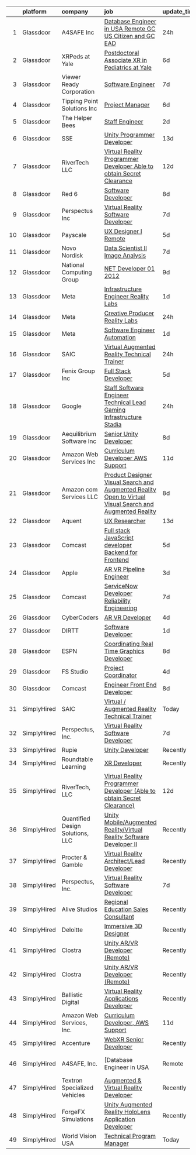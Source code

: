 

|    | platform    | company                          | job                                                                                                                                                                                                                                                                                                                                                                                                                                                                                                                                                                                                                                                                                                                                                                                                                                                                                                                                                                                                                                                                                                                                                                                                                                                                                                                                                                                                                                                                                                                                                                                                                       | update_time   | location           |
|---:|:------------|:---------------------------------|:--------------------------------------------------------------------------------------------------------------------------------------------------------------------------------------------------------------------------------------------------------------------------------------------------------------------------------------------------------------------------------------------------------------------------------------------------------------------------------------------------------------------------------------------------------------------------------------------------------------------------------------------------------------------------------------------------------------------------------------------------------------------------------------------------------------------------------------------------------------------------------------------------------------------------------------------------------------------------------------------------------------------------------------------------------------------------------------------------------------------------------------------------------------------------------------------------------------------------------------------------------------------------------------------------------------------------------------------------------------------------------------------------------------------------------------------------------------------------------------------------------------------------------------------------------------------------------------------------------------------------|:--------------|:-------------------|
|  1 | Glassdoor   | A4SAFE  Inc                      | [Database Engineer in USA  Remote   GC  US Citizen and GC EAD](https://www.glassdoor.com/partner/jobListing.htm?pos=106&ao=1110586&s=58&guid=00000181b361d8eca88574ed46e8943e&src=GD_JOB_AD&t=SR&vt=w&ea=1&cs=1_1c1933c5&cb=1656571943507&jobListingId=1007971134830&cpc=6EF74AC2F94C1840&jrtk=3-0-1g6pm3m8kis30801-1g6pm3m92kuhv800-f525d87896e944fa--6NYlbfkN0Bzkuy17zoNwKMVjyusHhR7JNYo3SmelKzW8jp1Pa4Tk8SeJt-khgAHZmDQ3ehREnjDJqntI3VAKXKaljY7hwgPNx8edTwVwrcXX0JCWfgL3lYBvcF7cN8TlE09q2aVm7JunxK_tVkaRQQJmPH62eAj4pC1aW-r1_ZOuhrIXWr6tkwu9-URykK4QEjNEpnSi8YUuo6jpToATpLxOCEGTvQyLV5CsPcjXvR14cbjlUVsaDg-5eBQY5CBonyYavhUN2yTGEglXe2TqCT8aW42ki9Ssyg2run0uqtKFrKIJRhWvN0Zb3jyAeP4S4F_1QcQyRc1rLRdL3-5zAOMldGQ7aUbFlepoGj8kxngdRV4ubtSA2fyV3YdhMfvSsvgQBNuPCo7iJcMIacqLD64HOTMSIWrkUQ6WUcCAyT-WQg5oM640VCr6ilth374IjJEN0Iwqdqm6wUG5rh3nFo5Zv6P_rxvLs_oHnr5ewzw-BIzfwHD09snnFkeIAqSkj_0HIFTEeLF-z-sTwNGiA%3D%3D)                                                                                                                                                                                                                                                                                                                                                                                                                                                                                                                                                                                                                                                                                                       | 24h           | Remote             |
|  2 | Glassdoor   | XRPeds at Yale                   | [Postdoctoral Associate   XR in Pediatrics at Yale](https://www.glassdoor.com/partner/jobListing.htm?pos=111&ao=1110586&s=58&guid=00000181b361d8eca88574ed46e8943e&src=GD_JOB_AD&t=SR&vt=w&ea=1&cs=1_0b47c9df&cb=1656571943508&jobListingId=1007959266391&cpc=AF02A54CD0F60729&jrtk=3-0-1g6pm3m8kis30801-1g6pm3m92kuhv800-d8a9de83148e985f--6NYlbfkN0DPP40qxCL1qHr2raDLGuMWoeEWW_SwjW5mDaOAY4nlu9E2GcsJ9CnuIG3CCGKMyfTqlGKchqxjCKW4ivRfOTTzjtuWxJK0iMHn8K-87ByRGz0ofiiMzoIhruveYEB1RdtA9cqCJMkcCeWC1O-WLgcPDQfc_j_UZgPer09_1Jj751UulVGZBfY-J-ue_DkD0Yaf8Sla_O38yrlQ-8OyHWMOpjgPquphvEGfyzEQMe_ZRAdRZriibCXvr7nfgEBk-o3C-uQxtru2O9nRkN_EifCyfQgFuIauQ-9HMeV5DJFVxUIg1wdPE5ynn8B6tLkIBedrVBTfbmZnmfv3bgcIJsfUDM8Cgp0FCIqfR80xmExsnE9wND4_0Pu33D96pF5zn7Yl2ITeApFyO2jCesWEgyhcXMDjHAA6b1s-ivY6025nhFZdueO8B_eZx91U8QiHqdyNFrut1pbnhJN4dppHY2klT5LGdCHWLMn5Ek3rrDsiFVxHfLdYf68LKtde0Tl5qF8KYLZDrQp-BAKZ4jgvSH_aFdoIF8bRE9k%3D)                                                                                                                                                                                                                                                                                                                                                                                                                                                                                                                                                                                                                                                                                                | 6d            | Los Angeles, CA    |
|  3 | Glassdoor   | Viewer Ready Corporation         | [Software Engineer](https://www.glassdoor.com/partner/jobListing.htm?pos=107&ao=1110586&s=58&guid=00000181b361d8eca88574ed46e8943e&src=GD_JOB_AD&t=SR&vt=w&ea=1&cs=1_68af7106&cb=1656571943508&jobListingId=1007956937544&cpc=1641D5D5536C06B6&jrtk=3-0-1g6pm3m8kis30801-1g6pm3m92kuhv800-b14a5439d162e9cd--6NYlbfkN0DWTqyOufc63qST1NVjci59GSIBr6Mm3uFeI2AzSXhDx4MF9Cz_liLfHImpTQB3O1J8ea1lJOQVEDIWZls7U9xEt_qAtyw256Tse0h14N-JyRwRH2ZGfPidPf_qR758WXP_q73MtLFl8dXlr72WXD8-zok-xpP212Nop2eSPZY6Uah286RZFEQ1YQYy0mWEDqtxqb7N7Yt_fe8jI03u1sJFxqEzgt41EdXoC0GvCa8tHZjWSEIqUOnHisuUJzY8PYkH8SV9Z7U_k1qiwozAe0B1K6Lv7paaXayIQG31p25b-XRtmxYOG4VEM8ik8Yxw7ko_3mW2BZel3kGRcao_usa910cdHeiEvTM9nCsFPU-WtTcWqNwFd8-Zx7HGLuYlHZR13deDSncx78gVmlYXDCiSI25MhBX6_jYbmvkKYD03O28MfPUX7k71vOk3He_h7DkTM9YCilUWfQXfBuiz-QntYyngnMrUVchjhT4c85tDncnesNrg5kvoxonEqkSZdiU%3D)                                                                                                                                                                                                                                                                                                                                                                                                                                                                                                                                                                                                                                                                                                                                                                | 7d            | Texas              |
|  4 | Glassdoor   | Tipping Point Solutions  Inc     | [Project Manager](https://www.glassdoor.com/partner/jobListing.htm?pos=112&ao=1110586&s=58&guid=00000181b361d8eca88574ed46e8943e&src=GD_JOB_AD&t=SR&vt=w&ea=1&cs=1_66cf7ec5&cb=1656571943508&jobListingId=1007959991617&cpc=8D52E76475A7E842&jrtk=3-0-1g6pm3m8kis30801-1g6pm3m92kuhv800-e3ded10c44734304--6NYlbfkN0ApERPg2inZ9Yx33mXk8OAPRc-_3D6ADMFJVIlS6Q8P0Ah1rLYBFAsAU9khgYylzuwPBV8QfVoYP-YnpFDWfYtJpSH-1Y3U1x9mEPcT8UHiy5C9lD1jwLFE0xL5pibz9GXb_RDMeOejE9ntpAf_mja1BGJC5eSI56F9o7KRc6aenZOfZihbenc8OQjMjLFVw_aJUwmAPSlI33g8P8-6BPiaipXl0hlJ0gzVVop3SF0JWlr5K7OyQY6e3X-NMpOU-GRRVs6JsIAEsCedpdmbM2o7au1AjzED0bAHiHqyGxBDqNOpFhy5-ph_bq4TCKP4OTMYYe_B1ll9thkHbBgqy0tWHQUcy_dJCMwxWoiViIK2v2vdcGRQmk-8qh5LV_gHAFZNO9v7jV1pCS6KR0OLRINsm8WXj8kUUkVgN63WkV7ihR6BxxjuSkWyMzNOv3Gtzalwv9OjT8QTPFqj3UdrrkGFjA-JEBxvZ_AHVM2bLdEOEl6zBDhhMz2Q)                                                                                                                                                                                                                                                                                                                                                                                                                                                                                                                                                                                                                                                                                                                                                                                | 6d            | Sierra Vista, AZ   |
|  5 | Glassdoor   | The Helper Bees                  | [Staff Engineer](https://www.glassdoor.com/partner/jobListing.htm?pos=126&ao=1136043&s=58&guid=00000181b361d8eca88574ed46e8943e&src=GD_JOB_AD&t=SR&vt=w&ea=1&cs=1_0856a776&cb=1656571943509&jobListingId=1007966089506&jrtk=3-0-1g6pm3m8kis30801-1g6pm3m92kuhv800-04f4d47e3737aae3-)                                                                                                                                                                                                                                                                                                                                                                                                                                                                                                                                                                                                                                                                                                                                                                                                                                                                                                                                                                                                                                                                                                                                                                                                                                                                                                                                      | 2d            | Remote             |
|  6 | Glassdoor   | SSE                              | [Unity Programmer Developer](https://www.glassdoor.com/partner/jobListing.htm?pos=128&ao=1136043&s=58&guid=00000181b361d8eca88574ed46e8943e&src=GD_JOB_AD&t=SR&vt=w&ea=1&cs=1_5908d693&cb=1656571943509&jobListingId=1007945508244&jrtk=3-0-1g6pm3m8kis30801-1g6pm3m92kuhv800-fb81b8c3114d75cc-)                                                                                                                                                                                                                                                                                                                                                                                                                                                                                                                                                                                                                                                                                                                                                                                                                                                                                                                                                                                                                                                                                                                                                                                                                                                                                                                          | 13d           | Jacksonville, FL   |
|  7 | Glassdoor   | RiverTech  LLC                   | [Virtual Reality Programmer Developer  Able to obtain Secret Clearance ](https://www.glassdoor.com/partner/jobListing.htm?pos=118&ao=1136043&s=58&guid=00000181b361d8eca88574ed46e8943e&src=GD_JOB_AD&t=SR&vt=w&cs=1_2b81580c&cb=1656571943509&jobListingId=1007947928122&jrtk=3-0-1g6pm3m8kis30801-1g6pm3m92kuhv800-9c6357353cf3140f-)                                                                                                                                                                                                                                                                                                                                                                                                                                                                                                                                                                                                                                                                                                                                                                                                                                                                                                                                                                                                                                                                                                                                                                                                                                                                                   | 12d           | Goldsboro, NC      |
|  8 | Glassdoor   | Red 6                            | [Software Developer](https://www.glassdoor.com/partner/jobListing.htm?pos=108&ao=1110586&s=58&guid=00000181b361d8eca88574ed46e8943e&src=GD_JOB_AD&t=SR&vt=w&ea=1&cs=1_474b8939&cb=1656571943508&jobListingId=1007954506966&cpc=AA718BBA0476CE1A&jrtk=3-0-1g6pm3m8kis30801-1g6pm3m92kuhv800-5c4ab0b83e9db3fd--6NYlbfkN0BKgzQyzTF1Q9mOsR1amaS-juVGLjHt5Cdom-gEF9y-xS0Vel0hhr33OUoAFojkZTzCCxyAhIwoQ3SKk3r6crmKD9iTbnHnckuIkOAw5our6bD3BudqyrmfNQD5cy0RhvJxJo-ysTYFanxeGh09IpdfdRulBhDWqkk0Jq2ImeYR9SWRM0iCMeUKtOM3fPJzZTrmKYWeisZfJHxponvwSSXq3d5AsEqjv3P8YAabnOVbPYmj_fHCpW07Kk9qxpnRcY_sy-HZ4Wbkv8Ifopa6xkRWiypottM3OZbh70LLlB6H2IO1OYHeJKClbMbMZqtTv3PoKNEKTE9tVK-lU1n2qm0t1XuXZkf08PGsq9fICcVwFT4d7h9ysRTLKMkxxTVNnXdC1p3S2R7OQ0tYNSldOh9LxyU3VVDzZYWRkqUQdNHdsRvZlofo8FJ_RR8qbOv7yLqk_6MSg8FuiSE4ekMQlpNLx1FuxXmh2pvBVRsHI0d_HS3shZ8HFZNoqB-vD5QolWM%3D)                                                                                                                                                                                                                                                                                                                                                                                                                                                                                                                                                                                                                                                                                                                                                               | 8d            | Orlando, FL        |
|  9 | Glassdoor   | Perspectus  Inc                  | [Virtual Reality Software Developer](https://www.glassdoor.com/partner/jobListing.htm?pos=101&ao=1110586&s=58&guid=00000181b361d8eca88574ed46e8943e&src=GD_JOB_AD&t=SR&vt=w&ea=1&cs=1_5e27f6bc&cb=1656571943507&jobListingId=1007956905813&cpc=AC8702F709218BCB&jrtk=3-0-1g6pm3m8kis30801-1g6pm3m92kuhv800-59e615e1742d7459--6NYlbfkN0Bi-g4OEguhQEx4pjzkmulzkFDPdVMQm6g82nLRMcVRUAXQonzRVMraztfFi3hq-X8BqNUvSruIs_Y8xqS0fJlAD7HX_UTE1_3bPg-z-tc5mDWvO6UabzGvEvNSnhODNXWlVzKfOPlPGPm5Rzd1RrLMZ_7KVNmJ-ATbBgp9dsxp-fMI4ncZVRL8Rs1widNeAvxpvQBKjcmWNjLxDO4B2ja0jj0ifZyy5qIwBsJ3_owDQ6sQFxYv-SUlj3eD9R7ExlWJgXx7p3MyiBNaHpVTr1LtPaH53UpVktTqJuKpHxv-lxkpAmrngWFi-8VQ75V61ikYSXBNwnHoaLLBvFE4H6OcmBtCGfbB6gH5-qYtEYo8JPAL8e_a9Qt5eNeTDo9eWAftfBdZqB0iKAsV42gF4SOaaRDnLdxOVlAE2NRcjqqEP81CREsGrTGt7Wom2CVaarFpXRzAn3GjTRVr3FRO0e3FPQuN5mGWvOLLF3jyh8VU4BFKBnufidfloO47IiPAdYr8K26n3p_blFO_IJlxvkMI)                                                                                                                                                                                                                                                                                                                                                                                                                                                                                                                                                                                                                                                                                                                             | 7d            | Austin, TX         |
| 10 | Glassdoor   | Payscale                         | [UX Designer I  Remote ](https://www.glassdoor.com/partner/jobListing.htm?pos=130&ao=1136043&s=58&guid=00000181b361d8eca88574ed46e8943e&src=GD_JOB_AD&t=SR&vt=w&ea=1&cs=1_3d042ce9&cb=1656571943509&jobListingId=1007962812258&jrtk=3-0-1g6pm3m8kis30801-1g6pm3m92kuhv800-f55cb0c124855ff5-)                                                                                                                                                                                                                                                                                                                                                                                                                                                                                                                                                                                                                                                                                                                                                                                                                                                                                                                                                                                                                                                                                                                                                                                                                                                                                                                              | 5d            | Boston, MA         |
| 11 | Glassdoor   | Novo Nordisk                     | [Data Scientist II   Image Analysis](https://www.glassdoor.com/partner/jobListing.htm?pos=102&ao=1110586&s=58&guid=00000181b361d8eca88574ed46e8943e&src=GD_JOB_AD&t=SR&vt=w&cs=1_bebf8a0f&cb=1656571943506&jobListingId=1007957685553&cpc=FBD2829E5030877A&jrtk=3-0-1g6pm3m8kis30801-1g6pm3m92kuhv800-4aafe7ea5fce443d--6NYlbfkN0CwTb2KBSy5XqLXEHj5_mYBmDWKOk7XTvk_LICJOppi7cB4B2F4ZeEB2sl2BCaugXbBE11wbmo461gY9Jpnt0hb0w2VpnDrneSjfQjHs5s8D-V3b-BUuoYO_jc7C5ko7rCxtQGcSyS4LchXqDOQFF1q9ZXbf7VnOAQGmLCFSOcJHWAcZU9P84I3TqqB6w2QIHfCQ7Iw_yLDKFGqu3A9WbYZQ7fi5FJXY0UW2-MNey3dbSHOHO1v3q4GFmcw3MiWhowGyJuAY9PzkQ1fZX7hmPheO_ajd_5HIB4OYEcNIcLzL2IL6yg4jphFDqn63KogsIv7kc54WZgb5yxkaTjrrUMig9Mkavfo4txv2vobwpfzq3V9aGApOwPB6yUdjYeaphXowsSBs4tYBGLwFe5gLyA_guM6Iw7qhvqe9WodbdYESc5kJJVtI0MzOGPOxzAvv-l8WX8oPJgKTdW7KePtoq0DoEG2YvskyfCQSCaTGLb1pxmP63GFYVXG_2baix__nGio6ruG7XBrpw9-Reog3n3aeRt3-sdLEP-3WUv5oI4__NzXT2y5OaeS_KHyEfM4E4mpKFk2lOwno4liXzRIu6ntM4OeHW7KnTJ-a5WKnHml-8IvErEGGPJ7GcnJzIzYdjADrk3IfqIWMh7ork-jfHJ74tYsmm3dcGHtoTas3PvTtA%3D%3D)                                                                                                                                                                                                                                                                                                                                                                                                                                                                                                                                                                      | 7d            | Lexington, MA      |
| 12 | Glassdoor   | National Computing Group         | [ NET Developer   01 2012](https://www.glassdoor.com/partner/jobListing.htm?pos=114&ao=1110586&s=58&guid=00000181b361d8eca88574ed46e8943e&src=GD_JOB_AD&t=SR&vt=w&ea=1&cs=1_b7f3bfa3&cb=1656571943508&jobListingId=1007951674101&cpc=82B3195DA92CAF92&jrtk=3-0-1g6pm3m8kis30801-1g6pm3m92kuhv800-fad9a229a93966f0--6NYlbfkN0D1IdhwiI-MbYliDxlkdzQl0PwcHEIzV5bYyrHGTsr8-C9iLEpciUiPq-bjpQ6SnwtQcFq7KNC6NJSyycRM8_UCYuxS439-ATd2VnC3oe7wfWVjVD0Znz-IcMIGsztnOg46kxKKHGGz4XmEumzkdJK7y4skz_vbvMVmLQxROSqLgMplil8uo-wT0EpZFiavRP0FeHS_ZAAudN0abYyhMIAPkDuS5O27dQZa8clXo4U4IfdeYfE7kgMK3R_-VpWThwhL6ppqjRKq5rRp-Mnalm8K20-kjDztYDD6CsUxPR3X1yVLBxteF3vi9a21gvmXhhKZBNLUR8qqTIAbtHrHgt3V3G6_TaLfyyhOV7epjhYgjI9bZ-NB1JQqnN0MN68uw1ATEWyb4wrwmlE_1rJ0u9cqJicRsJtVGrerNoFKzNg-RDGkTuws3ysMSEUj90D1z5aKYqY5sOEjsfIUWnqPYd0lVdMXJOKQK0IhDADtP90POEvgFuKpGOYQ4l2SNAgcm8s%3D)                                                                                                                                                                                                                                                                                                                                                                                                                                                                                                                                                                                                                                                                                                                                                         | 9d            | Richmond, VA       |
| 13 | Glassdoor   | Meta                             | [Infrastructure Engineer  Reality Labs](https://www.glassdoor.com/partner/jobListing.htm?pos=123&ao=1136043&s=58&guid=00000181b361d8eca88574ed46e8943e&src=GD_JOB_AD&t=SR&vt=w&cs=1_369426a2&cb=1656571943509&jobListingId=1007969502454&jrtk=3-0-1g6pm3m8kis30801-1g6pm3m92kuhv800-d2e0e646ecf137a1-)                                                                                                                                                                                                                                                                                                                                                                                                                                                                                                                                                                                                                                                                                                                                                                                                                                                                                                                                                                                                                                                                                                                                                                                                                                                                                                                    | 1d            | Redmond, WA        |
| 14 | Glassdoor   | Meta                             | [Creative Producer  Reality Labs](https://www.glassdoor.com/partner/jobListing.htm?pos=117&ao=1136043&s=58&guid=00000181b361d8eca88574ed46e8943e&src=GD_JOB_AD&t=SR&vt=w&cs=1_d61c34e8&cb=1656571943508&jobListingId=1007970745161&jrtk=3-0-1g6pm3m8kis30801-1g6pm3m92kuhv800-6956153c55708d65-)                                                                                                                                                                                                                                                                                                                                                                                                                                                                                                                                                                                                                                                                                                                                                                                                                                                                                                                                                                                                                                                                                                                                                                                                                                                                                                                          | 24h           | San Francisco, CA  |
| 15 | Glassdoor   | Meta                             | [Software Engineer   Automation](https://www.glassdoor.com/partner/jobListing.htm?pos=127&ao=1136043&s=58&guid=00000181b361d8eca88574ed46e8943e&src=GD_JOB_AD&t=SR&vt=w&cs=1_908cbfce&cb=1656571943509&jobListingId=1007969937300&jrtk=3-0-1g6pm3m8kis30801-1g6pm3m92kuhv800-1aeab1f34ef30df8-)                                                                                                                                                                                                                                                                                                                                                                                                                                                                                                                                                                                                                                                                                                                                                                                                                                                                                                                                                                                                                                                                                                                                                                                                                                                                                                                           | 1d            | Remote             |
| 16 | Glassdoor   | SAIC                             | [Virtual   Augmented Reality Technical Trainer](https://www.glassdoor.com/partner/jobListing.htm?pos=103&ao=1110586&s=58&guid=00000181b361d8eca88574ed46e8943e&src=GD_JOB_AD&t=SR&vt=w&cs=1_b9120c2e&cb=1656571943507&jobListingId=1007970412633&cpc=19A63F97CDAE9B19&jrtk=3-0-1g6pm3m8kis30801-1g6pm3m92kuhv800-f3c755b018f0e0e2--6NYlbfkN0AauYDK0PcpkAAwvqsYr42ytNXSoRmB0ySYhRIkJ-ozknMmzV10mP9D-ZXILu2789bslJrGXv4bTUokbQT5nihDtikNu44SmTgoytLU_sq_M5SUv5Fl262MIVZ_rsJomA7s65JlB_QDk0Wh6wFMSYa1lqyhg5y9E7Ew6bqqw3THy039I-jjwaPCLR7Uh8Ntpf2iw5rkkGsibMpTmZ95A-8mw4CetvyrKpr27IXrUvOj-c04KciWWUZh2vaKHdkRHAslvw0C5xb3u1r1cj1bydemYuh8DsTwy-PqyxqmjNpYeMlSO3ucSTWnqcZmr2IX663ghOJA2u7_S0F27obwzDxL3AaGTsWIS1RerwgtHTwX_bJgJ9eYl-E3GXWRZutwgD3QGE4YAdnI2XEtrdS-Dq3NOSiOY_yqP09DapC1ItLuszjrZdgNnKaQlBc8bI1Y2Xo_qEFVE-CbE6hyX0_LGpK6TsdjpSI51x7hsw6hYPc1yv9o5wuJEaRPUei42QVKI50bZKZT2dBUfhxuev4P3Bn3yESMEYBe5DdnTsayieqnv1vtCbeKY8wKZmJXmC5jI6l3t03s-3dySic-YKsvHMnwmjnkJGjCZ95-HF9ETLoP--uk7AVo-YwmWTuQwGLzcMi12IrWrKeOAzA-uzR6SeJ26dAA380Rcab_a61bhnGRLuITV_rvrxl3WlyNpDWWwq9hni18F7y75hjS4w-lsgr9SHiW0ZgJ85JarQpp5oSq_JvCQWC02Pz0YzES29-Q0Zi2pghmWRpsNbaVMTgWofHjYgR8BRAVlff-EzqGsgHF1MsTyqyx7wpV-orn7RGMGX78VQv6EeaNGo9O35EE_Lix8dmp8NOv1f4dD0j5YXByhAQ0Lo8k0YD9cdtGF8PVmy_7CH22X_0ZkKtEFfyq1mDZKr39iacvea2mcz1Cch0quvv17K9gIfjlwcHE7OBJUWpcohzkQ0pL8EbHQCsbG6C_ZKxRIydOw6c%3D)                                                                                                                                                                                                                                         | 24h           | Orlando, FL        |
| 17 | Glassdoor   | Fenix Group Inc                  | [Full Stack Developer](https://www.glassdoor.com/partner/jobListing.htm?pos=129&ao=1136043&s=58&guid=00000181b361d8eca88574ed46e8943e&src=GD_JOB_AD&t=SR&vt=w&cs=1_e8d4cf8b&cb=1656571943509&jobListingId=1007962470875&jrtk=3-0-1g6pm3m8kis30801-1g6pm3m92kuhv800-7fa26c6614946b18-)                                                                                                                                                                                                                                                                                                                                                                                                                                                                                                                                                                                                                                                                                                                                                                                                                                                                                                                                                                                                                                                                                                                                                                                                                                                                                                                                     | 5d            | Herndon, VA        |
| 18 | Glassdoor   | Google                           | [Staff Software Engineer  Technical Lead  Gaming Infrastructure  Stadia](https://www.glassdoor.com/partner/jobListing.htm?pos=125&ao=1136043&s=58&guid=00000181b361d8eca88574ed46e8943e&src=GD_JOB_AD&t=SR&vt=w&cs=1_b9c81ebf&cb=1656571943509&jobListingId=1007971816627&jrtk=3-0-1g6pm3m8kis30801-1g6pm3m92kuhv800-567b16b141ffade4-)                                                                                                                                                                                                                                                                                                                                                                                                                                                                                                                                                                                                                                                                                                                                                                                                                                                                                                                                                                                                                                                                                                                                                                                                                                                                                   | 24h           | Mountain View, CA  |
| 19 | Glassdoor   | Aequilibrium Software Inc        | [Senior Unity Developer](https://www.glassdoor.com/partner/jobListing.htm?pos=122&ao=1136043&s=58&guid=00000181b361d8eca88574ed46e8943e&src=GD_JOB_AD&t=SR&vt=w&ea=1&cs=1_6c27eaff&cb=1656571943509&jobListingId=1007955702190&jrtk=3-0-1g6pm3m8kis30801-1g6pm3m92kuhv800-6a1731a0c97aa529-)                                                                                                                                                                                                                                                                                                                                                                                                                                                                                                                                                                                                                                                                                                                                                                                                                                                                                                                                                                                                                                                                                                                                                                                                                                                                                                                              | 8d            | Remote             |
| 20 | Glassdoor   | Amazon Web Services  Inc         | [Curriculum Developer  AWS Support](https://www.glassdoor.com/partner/jobListing.htm?pos=119&ao=1136043&s=58&guid=00000181b361d8eca88574ed46e8943e&src=GD_JOB_AD&t=SR&vt=w&cs=1_dd3c5655&cb=1656571943509&jobListingId=1007948569854&jrtk=3-0-1g6pm3m8kis30801-1g6pm3m92kuhv800-babf0940e10045d2-)                                                                                                                                                                                                                                                                                                                                                                                                                                                                                                                                                                                                                                                                                                                                                                                                                                                                                                                                                                                                                                                                                                                                                                                                                                                                                                                        | 11d           | Remote             |
| 21 | Glassdoor   | Amazon com Services LLC          | [Product Designer  Visual Search and Augmented Reality  Open to Virtual    Visual Search and Augmented Reality](https://www.glassdoor.com/partner/jobListing.htm?pos=121&ao=1136043&s=58&guid=00000181b361d8eca88574ed46e8943e&src=GD_JOB_AD&t=SR&vt=w&cs=1_c7d4c03e&cb=1656571943509&jobListingId=1007953431227&jrtk=3-0-1g6pm3m8kis30801-1g6pm3m92kuhv800-b4404bcd539697e4-)                                                                                                                                                                                                                                                                                                                                                                                                                                                                                                                                                                                                                                                                                                                                                                                                                                                                                                                                                                                                                                                                                                                                                                                                                                            | 8d            | Palo Alto, CA      |
| 22 | Glassdoor   | Aquent                           | [UX Researcher](https://www.glassdoor.com/partner/jobListing.htm?pos=116&ao=1110586&s=58&guid=00000181b361d8eca88574ed46e8943e&src=GD_JOB_AD&t=SR&vt=w&cs=1_a1dd46e9&cb=1656571943508&jobListingId=1007945516155&cpc=2CAED5C921A5F994&jrtk=3-0-1g6pm3m8kis30801-1g6pm3m92kuhv800-b0be8995afb4ccbb--6NYlbfkN0DMrcEu7yrtATojKJA7cEzGQ3FdRGWLh0CZQInL4ECGI9gD0Wolx9R2v-Aex0-GK044TPwgLq_FLshvq3tg_BAMrhxunZU4iWDqBFu2I7roCWk0nRVEY09LxS4C_Xaq7zRow4qixWmywHHWaSPJuVMMl7Bwmn0UFQBQZGnx9OvGzQZmfJcvwhOzYGlUVVFGzc5pK-yC-bD8juy0_swWdf8z5wufAVbikYNVkb0tcEeTjftm3bG0kYY7-zYVOowc7IDCDLBo31jHknHy22hsmdHfQGkc_NkAEKgqN9sGWFrRC2j6cfZX_xh2qpo-Dpt1MJy2WpooyAv5MBj-2U5vRjnbPtyHDPDxdg91IgmV4IzMuWnQ17F6Rcsk8uq_evgNfL7f3KARWAOTmVcltJwoGzKWFqt_qG9wPYjbtCA9MPeKWZyztFvhs7rLyN_tL_zdIVQxik2CxvyNWQ%3D%3D)                                                                                                                                                                                                                                                                                                                                                                                                                                                                                                                                                                                                                                                                                                                                                                                                                           | 13d           | Redmond, WA        |
| 23 | Glassdoor   | Comcast                          | [Full stack JavaScript developer  Backend for Frontend](https://www.glassdoor.com/partner/jobListing.htm?pos=104&ao=1110586&s=58&guid=00000181b361d8eca88574ed46e8943e&src=GD_JOB_AD&t=SR&vt=w&cs=1_10ea5750&cb=1656571943507&jobListingId=1007962513891&cpc=A7B4A44948C4CC92&jrtk=3-0-1g6pm3m8kis30801-1g6pm3m92kuhv800-7c172bbc971df9d0--6NYlbfkN0Cj-KmZPsf9w80C8b1WzNVrlanjD2SXJjxuCbUWHsXPZlTAgGmdtIUzoKTi6fK6WvaUf39ekFPA7a9BaEkmMaE0FhrvH-SezrB2yTfolnkLmwX30Ck6IDElmp8P_gB8OSeDh_3ogdgdeDdLnB2-riWHtHZ933HasnbmzRrt3VZu2Yh-oZ4J74gmUv6fCTyh7wXLZZVHqV0TLZnEs34PVFbbYM_itd-DETtVOg90ehcFft7eXtQRQGWwXQHbFJGxYQ1Bzs8BcMuaxkHhMdfnJuYaYspEL_sLj8Kl7UAwklmt46pu4RkHR2CxTM90nK7X3wTPi3M8A4hwu5t-H5f7NkhyTb4wLE4foNCt8yqfrxowqCBpuwWz2iOEHfz8uy8fgGMGt_wYjK8vEKvA6z_SFEsIrnB31O-X7-yEELQeLHs52thGan3BkJlYMIaC_K2rgKFt7mmr0k0Bw4NfYhy_OMBhaHvcLSwYzR2F-LDCy5QMoKiH8hCcFD58SeP_L22G6gwb7dTtrnNscboxpWtxrS4Lsf9laz9Wd6ITXWa2kU8dK_qM9ddEYVlq39RJoAvHYfOm6LYjgf6u1FkKCd9Z009G-AQ7Zy4CfCs_Z2ltoZmWMxtBijuR7KgrNDoA840rVS5g6NE6s9oWPFaF29kNFkcTZOYZdbtyybWmhBz8uJMMhr9k5gXNps9j8CYz-U9ypMt9LGPEMs6JcaDHCT_M0PL03s_kEqqBvgvsvKN8GKZ6NgopCKuavLgqjgq7il6xk74BlRv5aEr1tVpKlHfkMdgo5hdnPz3I-lo_0exuy6OGeN4sEA0aIOsabFJ3p1Cx1fmHUA82ZIyeleHk_Mss_dCEkp3aNbmG8nIDXmeFPU5Ud9wob1k7nYxwXt4pe2Q0_fMTSanwIHGbHJZ_RhEEdKCMfjbKMlDRfA5iCPde831uBLF2TGYrcJ3YUoPmr52IJTMw6WtV8pckvHpQ9CUc93cj7W1nficCAlNQp4ot42PGP4vVZy2sdltJ--5lah52EXfVefYYIYsBkCoLA5UUO3De-Hb5GWhdPlEqRiPjo9JGD3i-5L8zlsoIC97yzXNNQVE7IgrRyU_muEqhlGsAsUIt2HUJSORlvwlTgCprU6DPR9uLxY956XPVSBlT9vA09D2uPTXQMmLyZMvFbZ8t0xc9OnpGaMAOKGhk9RkvleW3AX73LWDTl3aku0QkjhRVWRs%3D) | 5d            | Philadelphia, PA   |
| 24 | Glassdoor   | Apple                            | [AR VR Pipeline Engineer](https://www.glassdoor.com/partner/jobListing.htm?pos=113&ao=1110586&s=58&guid=00000181b361d8eca88574ed46e8943e&src=GD_JOB_AD&t=SR&vt=w&cs=1_5911edf9&cb=1656571943508&jobListingId=1007965233200&cpc=334ABAF5D42DC775&jrtk=3-0-1g6pm3m8kis30801-1g6pm3m92kuhv800-83db76e9692ecf2f--6NYlbfkN0BvKrLyj5gPmtZO9T8euul8TCxuuKNOtzRJOomxnwSEodTz2Bc-sPZl1dBMH13w-jMnq0xDYSC5af-H5xk2q8lNPyc9LlrOwJnEK6qxG3DMPMkUhDU_mJqa_0fdsa00MUsP4DfMtlNeX2HNL33y2QEgeiu0N8lzJBQm0B43uzQmy9c6BxSibgPzqK-V0qMEs6NM6OH8a4Ydzh6z8bKg-hovD0f-zfobXecYbUeAXmvMXEjx_Gd3VJAYQXoqH5aI1LCQakMpeHE4O26FZ0ErprwZttLEFh1J8VqH9S7q9UPIb8CE4FmmGl3dd5z8aYd7FnPKQdBVXFcaJ8pUh_UWrRh7d9iGYLQlbdqnDXgi3nLMxC9_AYFxihtOZvTZGSyQ-PZ6qnm8TRILDAed1r5skpe1jrom4ZLMLh7J5GfvxkN9KQGoej1WVumqHto9D9VyKpEQz3ZqeNJ1oExboMBLu_-sdRP5T3rUwIahF39ISiZ9bcG_2GHdkdDLnaBeRr_AMOzunNhW-E_7QFhjBiFdZcVI3k7NcOdEznDZNHF_l0Cacs9tXDVb2Qm0XKaOQwpLif0wjBq5m3tYWxGHc-Z8Ogp_b_Mppq6XyWmnjjIiNWsfTdxYLvw8OfE8B59K0190Yu_Y9hz9HlS2hmriWGcfvTktR4d6wvltel38Lg_d-4fRkN7UCfhXM8JTjfegnEamnBZgcMEUeHWaZs7qEae19UuUig94Q6hLTlLaITUjanhcV5YqjT7VF9s99E69C-YM2f_Uyz8ioeUl1sYil2dXKG4tbLd8tw0ra3VYAcMtKCrSaKdDvAqCRmnCnS0raPfIYnGc6HarQMBGQ-Vcedxh9lYX0Lw5BrTpR9cRUeiB4-TvMLVKpi3cVo9-mmT6oTmUtSiBBGXkYtx7830WsyOeG0YyUUkcre6kxt-d8GmN-MFTIAPjsBchTHET0t6-e3zkTbY%3D)                                                                                                                                                                                                                                                                                               | 3d            | Seattle, WA        |
| 25 | Glassdoor   | Comcast                          | [ServiceNow Developer  Reliability Engineering](https://www.glassdoor.com/partner/jobListing.htm?pos=109&ao=1110586&s=58&guid=00000181b361d8eca88574ed46e8943e&src=GD_JOB_AD&t=SR&vt=w&cs=1_eebf543d&cb=1656571943507&jobListingId=1007956535344&cpc=0B561D89933DD0A0&jrtk=3-0-1g6pm3m8kis30801-1g6pm3m92kuhv800-0869d8e598b9c75a--6NYlbfkN0Cj-KmZPsf9w80C8b1WzNVrlanjD2SXJjxuCbUWHsXPZlTAgGmdtIUzoKTi6fK6WvZnHBW81QmuW9D2Ko3NYgIEEY65rKYS1RgQ7Q5fy1dSSCrvH2OuSzDMcsZLYzlhZItekkRmZZcegbpXHAFX7WZ79qG9Sz29DfznZGwzesnzAIHhaqNXRHx_r6mOuGNtwkEA27dS14q-vq0b9jRWuifzNtgj36a-1_WU2eVsjVgq_STKTmB_0soUSHoEh4XqsLlX40c8JcRZ-PSjrZLgh8mKxyHfz7oEVmCkK2EEsuKyBXC-vx9w6e4A1ZWjtRAiflLJ1Ypx4GSxbf6JuXmW0SP6JoEfKpx06E6l6tPsjHu-J_TV43iVC25zqDMo2gerBw9mQzFyhqeQHVGD2eWFgrHRZmpAnbWtAQGzR7OByDoBZp5PWFIkvqssL6oQZnsa4gIYmOq60718ag5GDf7goup_M2hRNKUmmFJ1AioKNHLBu_eJdCMpRTSfXmCwQjIMB3jQKb9WuFOhO8WHwwvqvQOXVoD8snS0Lwdb8fgbfQyjlcdKUHNIwnycNgC6kZYceFqXXf6GdnJdJFUMi0DJRagDLWDCRX7BDTOh3f80FEYkpdn7UN85LrgCwqi8iApAh8Y2NCd5n9JWrLsIgdIJTqVAPU3Bhgu8H2b6-dvpR_ZF_ki8JyZ2oyXMet7xsIHungl9Qy0QmKKpZEVIjPCd-SPMl7M34RNWi93K-WXNUufJDyfVixuSGQtLSvtb5Ap6LWaenw7iqVAtjjs2K96CNmBXhkQc8_lmap6JEoRMylq89VyNzvZEos2RJvcXq_meephmwhU09FhCTf2LvXPdNiI7AkhNVpbXftnZFNbxdrmUfGY7Rl41XB0ZKMEyUC3aUI5aqzSq-lTaT1doOZRTunYcCKTGvMc4P2e1_r5k0pTxXUx8bAnh9e-gLDO21HwwGQSzb-1_H1jcOwhHwYCxDC8RQ9gbbPdriZ89MfYFTXiwyjN4KTECCtiudpXhn3PJJTDC-9gmQXYzhJaN5oXZuugqZjAvGyYswbTrLCnFIqxf1VxV_cRfxakcngYtHBD8KkNSvWQNnhUuQ0i9SdTL41y9aAmuP75KMLUxYh8qwWVPMABZ6ZipA57KUp7Bs0fpwCsCl_JkDso-q4MEfMfJ3aitBbZ7LrfHzduF5UKUsMTnFg%3D%3D)                           | 7d            | Philadelphia, PA   |
| 26 | Glassdoor   | CyberCoders                      | [AR VR Developer](https://www.glassdoor.com/partner/jobListing.htm?pos=115&ao=1110586&s=58&guid=00000181b361d8eca88574ed46e8943e&src=GD_JOB_AD&t=SR&vt=w&ea=1&cs=1_b31f5d67&cb=1656571943509&jobListingId=1007963160042&cpc=AC285F3A3ECA6BB0&jrtk=3-0-1g6pm3m8kis30801-1g6pm3m92kuhv800-24b03665389cd1cd--6NYlbfkN0CpFJQzrgRR8WqXWK1qKKEqALWJw739KlKqr2H-MSI4eoBlI4EFrmor2FYZMP3muM1_mkYUeYjcFC1buzkykb9idBKkDj4o9vcjXSOqwlk2L2NGnPGEzxohIY-Eb6zwEVutRWZ1l80rI5QtQdjmDVYOeX-ZRxL1-3fnu8dnVchigCrJSr_eqpe6g8LAS1fdEed5cQSx2JmSBDtmlZzMtaYD0varowTNxsmCq4XKP4wPObU0t4c5f74W3vSPHYvr7VjU_3ljf6vJGpUYz0dEtTvesTi7mhvqF8dMWAzJmjFLmBX7txaWHqIDh95sQCytviVCKK16BKGNx05dgeHSXHLfzTmavbyywGMAX8W-Q2bZ8de_ox2xeKZfISaPivq7JCs__vwxUYZYAlIjWQr08QcRHJNF1ZOzq1iYU41zgGtERaHm-peEBuIIsqHjHQyW6XGDF4oDhpN9pgWJNhsV8M3xrW0zdSZaFMFzgT4JxkhkXQCxPlRS7K0k7PPFjSMzOLH90DgRZaoZa1HdcdbAOh8xwadXfLTj-r-NPv_cutWiCg4A7CuG3jz7S5Qe64ruzuIWi8a5C2KhLoNk-uVGQz9oXxtscCZDfz_huIaaQe4kTWiYcd2ei5tw61WEu9IGt8ufkAt-gkFK2W8abYiG5FB_Wfkru6pWiP3jUs_BzNx0D_cSGWJeDBrkJMdFyyJDo0uEAml6rH3v3pvXcJezlDCsTPbUPJwjp3fJeO5sh19TH4y3TBqXfAASPcU3IhadnzktZELnTwiMCX4MMDpl1gQmwfPJ53EFMNm5qCLBMJuKK7It_TPf9D8wTM8ZyyykIynFb_cHEDKOXq8e6P82S8zK21SsblCHRWQbbXj8-NWpK6-JlfFh3OTaWKoVL4vZ_zOlLIRz2ush0gQFso555n-6lpqFdWuw-FElvUJ0kLHc86H4MK5khxdoNlsoiAdujE2dvmcTu99YQa9jq3NGJIlv)                                                                                                                                                                                                                                                                                | 4d            | Cleveland, OH      |
| 27 | Glassdoor   | DIRTT                            | [Software Developer](https://www.glassdoor.com/partner/jobListing.htm?pos=120&ao=1136043&s=58&guid=00000181b361d8eca88574ed46e8943e&src=GD_JOB_AD&t=SR&vt=w&cs=1_8250fb77&cb=1656571943509&jobListingId=1007969493767&jrtk=3-0-1g6pm3m8kis30801-1g6pm3m92kuhv800-f9c37fb07aa19784-)                                                                                                                                                                                                                                                                                                                                                                                                                                                                                                                                                                                                                                                                                                                                                                                                                                                                                                                                                                                                                                                                                                                                                                                                                                                                                                                                       | 1d            | Ogden, UT          |
| 28 | Glassdoor   | ESPN                             | [Coordinating Real Time Graphics Developer](https://www.glassdoor.com/partner/jobListing.htm?pos=110&ao=1110586&s=58&guid=00000181b361d8eca88574ed46e8943e&src=GD_JOB_AD&t=SR&vt=w&cs=1_96f58346&cb=1656571943508&jobListingId=1007954527640&cpc=48B9F4758953335C&jrtk=3-0-1g6pm3m8kis30801-1g6pm3m92kuhv800-3bf1e19fdc7deb42--6NYlbfkN0DAFTyt7pbDCC2JPO79CSdi1dIb81yjczP5qsKcZIxgiYm3-7g-689Ur9xqU8QiYHXm6cj8mBLtdDwtBNZdWLbw4z7Mol2IX46XtTphJDI4PQsq0KOwrqLd805UhuK6p79Y7kXJ6Z5E7WE5oA2EwWbtVzjxqrUDvMU13GuEZ9PHhRKelYnS_4bnhoN5FwoUZVnHGKqZXG610cjDCEXwCWVUyXlU8zZPwIegP7TffcXhJN3NhulVjLo7y9Lxcqm42aB3lWiWYBqHdEiWD0U5jZkyRJdRjl-WzXUSW7crn0YP7by2ZVcbMoLWoA6KwM0oJwO6MTHv6r1qfwWdmsAARS1XQjW4x7zW44avQBEQLLOHP_xGe0vgo2Tpuyu4jg2cdfU_Mn6GJNST80kSGCEQ8-mRh_C0bcjGJpdslRKmZ31IH6-Y2IgidIWDlbNTmOeZwdklfHHCf6bsnA%3D%3D)                                                                                                                                                                                                                                                                                                                                                                                                                                                                                                                                                                                                                                                                                                                                                                                               | 8d            | Bristol, CT        |
| 29 | Glassdoor   | FS Studio                        | [Project Coordinator](https://www.glassdoor.com/partner/jobListing.htm?pos=124&ao=1136043&s=58&guid=00000181b361d8eca88574ed46e8943e&src=GD_JOB_AD&t=SR&vt=w&cs=1_48db1362&cb=1656571943509&jobListingId=1007963276810&jrtk=3-0-1g6pm3m8kis30801-1g6pm3m92kuhv800-e48c511e85bf89fd-)                                                                                                                                                                                                                                                                                                                                                                                                                                                                                                                                                                                                                                                                                                                                                                                                                                                                                                                                                                                                                                                                                                                                                                                                                                                                                                                                      | 4d            | Remote             |
| 30 | Glassdoor   | Comcast                          | [Engineer  Front End Developer](https://www.glassdoor.com/partner/jobListing.htm?pos=105&ao=1110586&s=58&guid=00000181b361d8eca88574ed46e8943e&src=GD_JOB_AD&t=SR&vt=w&cs=1_b07471eb&cb=1656571943507&jobListingId=1007955239932&cpc=83EE714EB2563156&jrtk=3-0-1g6pm3m8kis30801-1g6pm3m92kuhv800-749f8bbfaad08386--6NYlbfkN0Cj-KmZPsf9w80C8b1WzNVrlanjD2SXJjxuCbUWHsXPZlTAgGmdtIUzoKTi6fK6WvZxlOqocUBgxESdj9wNZrzZ4PcjKZSpD3MyttYogRQSb2eC5pLOtKrNnsjagYyqJ2w-mIflj5efnWGBrnfZWuFx5jltknDcC3kzrPr8n4jcHqKXfQLBVPKAkVCCE_7IASgCQXSd63QD-npbE_7cgXrojeLPe0ZipVej-oAzMRvMPv0kuFEFYfQ1_pgHZoOVo3GZh1ZyM9vMrsXMtilRN5fA3etfvWWmPkJWr-Bh75Sv3B2WOyRtMXXOIVlx1dxg7LzPpYfwMY2MvJD5fVsyHR027U3jTv43q_GZEUK4tScPYeFcS-V092dAxq2x0VRj7NswaL3OBRfawNlwq1UE5U7PwMt7vP0503cSmO0yjWNeFWaRPBxRVctBK1QLbFcGBf6kXVXHuN6a5MFddVpLHR5Z77CKyLqWDfDDL5eqbtFUJkQQT8Xmd3H1QuIkH7Wg6M8-5tSKpnO5S-zjNDDW8yP_pVxkfWZFvtrgsUplIMGerE10nmvNBJ5G0QXDjeaAZ-7BaPbf4YSNwp4dxyRnkPEq3qDog0AvRwG2vnD3gk5K8Y4RUBbws51fIRGv_Uz5MzYJiCO7bfWVTFZzgN1zQwJinDDannN32NfEjGmlD5uvjo60MDnws_Sa_ATM9GPpF04EADbYftGypP75yluKI5b5DtFT63gaTnNEc1tEMqLMAKsUYF8UxSV_aQhcK6WxqqIHkVoKi5E4ZUkc0B6wG65Fgvr_riw4srAvei9oGS7pNXOZPgqranJTlNe93raj_2YPH5GzTtyQsXokagZwJBBRrhbxvr0xrWupl58Mj6CZKQhmACk8NBFdedE84gIuHFmblutiYMclbe2XfAj6dZMpF4_AiecDnJVt0udSBcA-QtuF06CCwoHKy-mNSdFrB2fhvxnHFq0DB48UVfSFdnKwxW58eHnBMWfmtnNa4zlRYDW_JdfsR4lHtTIhN7X9ZXmq-aPiKub3tP_IMOjtoaX9DotCCDt4CeUNplSl6XTNGLWprd34JSF1okAn279f0DOBmo67oGFJFmDVseCBwCmJC9EznckFp_6sZ88_JDPRXobUzD_Fup-PbkBVTOLgq6ej0eqQSHCMu8n5PvRq8IoZBLWpt-raByq9HvI9g1H2P3qTAIECUUE2)                                       | 8d            | Philadelphia, PA   |
| 31 | SimplyHired | SAIC                             | [Virtual / Augmented Reality Technical Trainer](https://www.simplyhired.com/job/wlSMyvUlj7XJ6GELral0zHGYP8HENaxrN2ywswaJ8agsG39mLozlgg?q=virtual+reality+developer)                                                                                                                                                                                                                                                                                                                                                                                                                                                                                                                                                                                                                                                                                                                                                                                                                                                                                                                                                                                                                                                                                                                                                                                                                                                                                                                                                                                                                                                       | Today         | Orlando, FL        |
| 32 | SimplyHired | Perspectus, Inc.                 | [Virtual Reality Software Developer](https://www.simplyhired.com/job/pSELpS0dIv81V9q0SmWTvF3eYJryMLBWouEdLkdymgrVwx5thIxk7A?q=virtual+reality+developer)                                                                                                                                                                                                                                                                                                                                                                                                                                                                                                                                                                                                                                                                                                                                                                                                                                                                                                                                                                                                                                                                                                                                                                                                                                                                                                                                                                                                                                                                  | 7d            | Austin, TX         |
| 33 | SimplyHired | Rupie                            | [Unity Developer](https://www.simplyhired.com/job/M0Hn3gVyj3pBiM3V_UHRofn7fbQ6nBmYJQekvwH6rtciWcGj3zn4Dw?q=virtual+reality+developer)                                                                                                                                                                                                                                                                                                                                                                                                                                                                                                                                                                                                                                                                                                                                                                                                                                                                                                                                                                                                                                                                                                                                                                                                                                                                                                                                                                                                                                                                                     | Recently      | Remote             |
| 34 | SimplyHired | Roundtable Learning              | [XR Developer](https://www.simplyhired.com/job/wOQuZ9koRYUSm1hEeqD5cBAg2gv6ZaNx9lP6DooZsrvy6adzC62lYg?q=virtual+reality+developer)                                                                                                                                                                                                                                                                                                                                                                                                                                                                                                                                                                                                                                                                                                                                                                                                                                                                                                                                                                                                                                                                                                                                                                                                                                                                                                                                                                                                                                                                                        | Recently      | Chagrin Falls, OH  |
| 35 | SimplyHired | RiverTech, LLC                   | [Virtual Reality Programmer Developer (Able to obtain Secret Clearance)](https://www.simplyhired.com/job/1liDVS_PdAcH3vT2RVFtgvs5A2mHorF76Volj62vd3Fv_sUu2Uxtrg?q=virtual+reality+developer)                                                                                                                                                                                                                                                                                                                                                                                                                                                                                                                                                                                                                                                                                                                                                                                                                                                                                                                                                                                                                                                                                                                                                                                                                                                                                                                                                                                                                              | 12d           | Goldsboro, NC      |
| 36 | SimplyHired | Quantified Design Solutions, LLC | [Unity Mobile/Augmented Reality/Virtual Reality Software Developer II](https://www.simplyhired.com/job/7t6CFdb7aB7ekjwk1cZ9W3pmTSQzOO8XZh2rrSTTgStITmTxrorfig?q=virtual+reality+developer)                                                                                                                                                                                                                                                                                                                                                                                                                                                                                                                                                                                                                                                                                                                                                                                                                                                                                                                                                                                                                                                                                                                                                                                                                                                                                                                                                                                                                                | Recently      | Remote +1 location |
| 37 | SimplyHired | Procter & Gamble                 | [Virtual Reality Architect/Lead Developer](https://www.simplyhired.com/job/ozw_teaUirzci8ByWJu9iJSHaYKMrV4oho_I6L3xx-RWfhmJLo4BAw?q=virtual+reality+developer)                                                                                                                                                                                                                                                                                                                                                                                                                                                                                                                                                                                                                                                                                                                                                                                                                                                                                                                                                                                                                                                                                                                                                                                                                                                                                                                                                                                                                                                            | Recently      | Cincinnati, OH     |
| 38 | SimplyHired | Perspectus, Inc.                 | [Virtual Reality Software Developer](https://www.simplyhired.com/job/pSELpS0dIv81V9q0SmWTvF3eYJryMLBWouEdLkdymgrVwx5thIxk7A?q=virtual+reality+developer)                                                                                                                                                                                                                                                                                                                                                                                                                                                                                                                                                                                                                                                                                                                                                                                                                                                                                                                                                                                                                                                                                                                                                                                                                                                                                                                                                                                                                                                                  | 7d            | Austin, TX         |
| 39 | SimplyHired | Alive Studios                    | [Regional Education Sales Consultant](https://www.simplyhired.com/job/QAqA7QUqbofpgmrgm5hoZmVvqa7-CuL1UCwt8JQmFfhZ7ZvEqBmwSw?q=virtual+reality+developer)                                                                                                                                                                                                                                                                                                                                                                                                                                                                                                                                                                                                                                                                                                                                                                                                                                                                                                                                                                                                                                                                                                                                                                                                                                                                                                                                                                                                                                                                 | Recently      | Remote             |
| 40 | SimplyHired | Deloitte                         | [Immersive 3D Designer](https://www.simplyhired.com/job/GyB7LQaKp1d9EEcR6kTZW7TTqwJobIHlEE3mBdNEGC2LRgV_DOyL2Q?q=virtual+reality+developer)                                                                                                                                                                                                                                                                                                                                                                                                                                                                                                                                                                                                                                                                                                                                                                                                                                                                                                                                                                                                                                                                                                                                                                                                                                                                                                                                                                                                                                                                               | Recently      | Miami, FL          |
| 41 | SimplyHired | Clostra                          | [Unity AR/VR Developer (Remote)](https://www.simplyhired.com/job/Z1VKUCQBOT3Ts7GmKbQNA3IybBKS6Sth5WXSkNoNgd8tAb_Jg26Wpg?q=virtual+reality+developer)                                                                                                                                                                                                                                                                                                                                                                                                                                                                                                                                                                                                                                                                                                                                                                                                                                                                                                                                                                                                                                                                                                                                                                                                                                                                                                                                                                                                                                                                      | Recently      | Remote             |
| 42 | SimplyHired | Clostra                          | [Unity AR/VR Developer (Remote)](https://www.simplyhired.com/job/Z1VKUCQBOT3Ts7GmKbQNA3IybBKS6Sth5WXSkNoNgd8tAb_Jg26Wpg?q=virtual+reality+developer)                                                                                                                                                                                                                                                                                                                                                                                                                                                                                                                                                                                                                                                                                                                                                                                                                                                                                                                                                                                                                                                                                                                                                                                                                                                                                                                                                                                                                                                                      | Recently      | Remote             |
| 43 | SimplyHired | Ballistic Digital                | [Virtual Reality Applications Developer](https://www.simplyhired.com/job/lBawErp-BqBKAThpKFtvsOhq3maz3qc7kXbGO0MHNmiTxtfU6ifsOQ?q=virtual+reality+developer)                                                                                                                                                                                                                                                                                                                                                                                                                                                                                                                                                                                                                                                                                                                                                                                                                                                                                                                                                                                                                                                                                                                                                                                                                                                                                                                                                                                                                                                              | Recently      | Williamsburg, VA   |
| 44 | SimplyHired | Amazon Web Services, Inc.        | [Curriculum Developer, AWS Support](https://www.simplyhired.com/job/HK8u_W1s0Qj0XDr9nNnkhPX9sMTG6alrgg3-o7yRflu5mLBMl-pugg?q=virtual+reality+developer)                                                                                                                                                                                                                                                                                                                                                                                                                                                                                                                                                                                                                                                                                                                                                                                                                                                                                                                                                                                                                                                                                                                                                                                                                                                                                                                                                                                                                                                                   | 11d           | Remote             |
| 45 | SimplyHired | Accenture                        | [WebXR Senior Developer](https://www.simplyhired.com/job/KFi0w9CmC8Ji7UObiuqtgV_ovKOVm0FMMjLfYpxV6h6IQymtHzq8Vg?q=virtual+reality+developer)                                                                                                                                                                                                                                                                                                                                                                                                                                                                                                                                                                                                                                                                                                                                                                                                                                                                                                                                                                                                                                                                                                                                                                                                                                                                                                                                                                                                                                                                              | Recently      | Cincinnati, OH     |
| 46 | SimplyHired | A4SAFE, Inc.                     | [Database Engineer in USA| Remote | GC, US Citizen and GC EAD](https://www.simplyhired.com/job/nEvN2URfe0BpSqoVrwpD9d2LplGpz8-eGSBaUoNB2odqFYlG-TULqw?q=virtual+reality+developer)                                                                                                                                                                                                                                                                                                                                                                                                                                                                                                                                                                                                                                                                                                                                                                                                                                                                                                                                                                                                                                                                                                                                                                                                                                                                                                                                                                                                                                        | Today         | Remote             |
| 47 | SimplyHired | Textron Specialized Vehicles     | [Augmented & Virtual Reality Developer](https://www.simplyhired.com/job/WarCGVOAlyofs08Gw0q0pAzYgJhuohbzr5-X3QZsyYsbjEkYULGVHg?q=virtual+reality+developer)                                                                                                                                                                                                                                                                                                                                                                                                                                                                                                                                                                                                                                                                                                                                                                                                                                                                                                                                                                                                                                                                                                                                                                                                                                                                                                                                                                                                                                                               | Recently      | Augusta, GA        |
| 48 | SimplyHired | ForgeFX Simulations              | [Unity Augmented Reality HoloLens Application Developer](https://www.simplyhired.com/job/B57CKuMHiLAowz6F36Bn81d5fjPdIOPLau78tKhABCGYyjNZ7ZKgzw?q=virtual+reality+developer)                                                                                                                                                                                                                                                                                                                                                                                                                                                                                                                                                                                                                                                                                                                                                                                                                                                                                                                                                                                                                                                                                                                                                                                                                                                                                                                                                                                                                                              | Recently      | Remote             |
| 49 | SimplyHired | World Vision USA                 | [Technical Program Manager](https://www.simplyhired.com/job/4glS4Irt1NfJ5QZoHr3mVDLh3AuWjNtXyYMuAA0dr-SINBoAsP7cHg?q=virtual+reality+developer)                                                                                                                                                                                                                                                                                                                                                                                                                                                                                                                                                                                                                                                                                                                                                                                                                                                                                                                                                                                                                                                                                                                                                                                                                                                                                                                                                                                                                                                                           | Today         | Remote             |